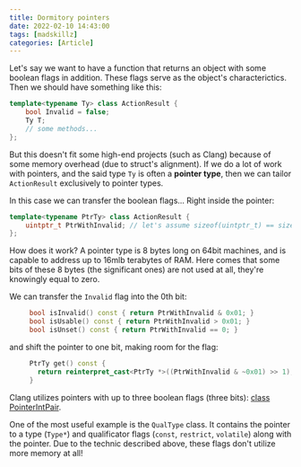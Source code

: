 ```yaml
---
title: Dormitory pointers
date: 2022-02-10 14:43:00
tags: [madskillz]
categories: [Article]
---
```


Let's say we want to have a function that returns an object with some boolean flags in addition.
These flags serve as the object's characterictics. Then we should have something like this:
```c++
template<typename Ty> class ActionResult {
    bool Invalid = false;
    Ty T;
    // some methods...
};
```

But this doesn't fit some high-end projects (such as Clang) because of some memory overhead (due to struct's alignment).
If we do a lot of work with pointers, and the said type `Ty` is often a **pointer type**, then we can tailor `ActionResult` exclusively
to pointer types.

In this case we can transfer the boolean flags... Right inside the pointer:
```c++
template<typename PtrTy> class ActionResult {
    uintptr_t PtrWithInvalid; // let's assume sizeof(uintptr_t) == sizeof(PtrTy*)
};
```

How does it work? A pointer type is 8 bytes long on 64bit machines, and is capable to address up to 16mlb terabytes of RAM.
Here comes that some bits of these 8 bytes (the significant ones) are not used at all, they're knowingly equal to zero.

We can transfer the `Invalid` flag into the 0th bit:
```c++
     bool isInvalid() const { return PtrWithInvalid & 0x01; }
     bool isUsable() const { return PtrWithInvalid > 0x01; }
     bool isUnset() const { return PtrWithInvalid == 0; }
```
and shift the pointer to one bit, making room for the flag:
```c++
     PtrTy get() const {
       return reinterpret_cast<PtrTy *>((PtrWithInvalid & ~0x01) >> 1);
     }
```

Clang utilizes pointers with up to three boolean flags (three bits): [class PointerIntPair](https://github.com/llvm/llvm-project/blob/main/llvm/include/llvm/ADT/PointerIntPair.h).

One of the most useful example is the `QualType` class. It contains the pointer to a type (`Type*`) and
qualificator flags (`const`, `restrict`, `volatile`) along with the pointer.
Due to the technic described above, these flags don't utilize more memory at all!

